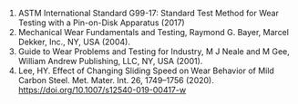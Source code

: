 1.	ASTM International Standard G99-17: Standard Test Method for Wear Testing with a Pin-on-Disk Apparatus (2017)<br>
2.	Mechanical Wear Fundamentals and Testing, Raymond G. Bayer, Marcel Dekker, Inc., NY, USA (2004).<br>
3.	Guide to Wear Problems and Testing for Industry, M J Neale and M Gee, William Andrew Publishing, LLC, NY, USA (2001).<br>
4.	Lee, HY. Effect of Changing Sliding Speed on Wear Behavior of Mild Carbon Steel. Met. Mater. Int. 26, 1749–1756 (2020). https://doi.org/10.1007/s12540-019-00417-w
